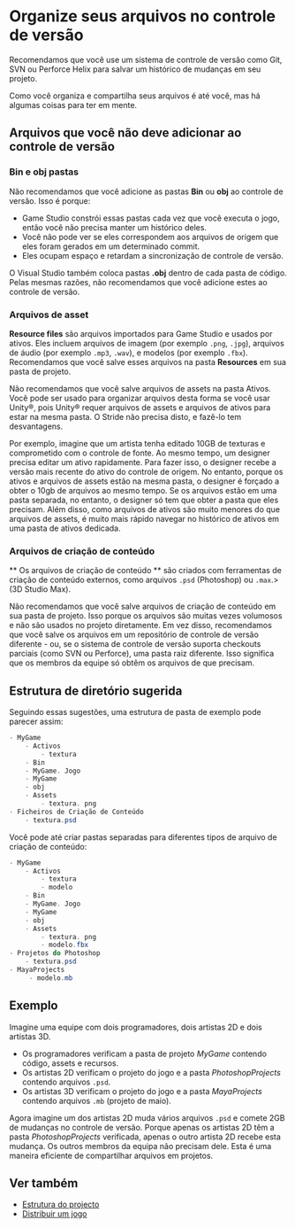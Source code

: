 # Organize seus arquivos no controle de versão

Recomendamos que você use um sistema de controle de versão como Git, SVN ou Perforce Helix para salvar um histórico de mudanças em seu projeto.

Como você organiza e compartilha seus arquivos é até você, mas há algumas coisas para ter em mente.

## Arquivos que você não deve adicionar ao controle de versão

### **Bin** e **obj** pastas

Não recomendamos que você adicione as pastas **Bin** ou **obj** ao controle de versão. Isso é porque:

* Game Studio constrói essas pastas cada vez que você executa o jogo, então você não precisa manter um histórico deles.
* Você não pode ver se eles correspondem aos arquivos de origem que eles foram gerados em um determinado commit.
* Eles ocupam espaço e retardam a sincronização de controle de versão.

O Visual Studio também coloca pastas **.obj** dentro de cada pasta de código. Pelas mesmas razões, não recomendamos que você adicione estes ao controle de versão.

### Arquivos de asset

**Resource files** são arquivos importados para Game Studio e usados por ativos. Eles incluem arquivos de imagem (por exemplo `.png`, `.jpg`), arquivos de áudio (por exemplo `.mp3`, `.wav`), e modelos (por exemplo `.fbx`). Recomendamos que você salve esses arquivos na pasta **Resources** em sua pasta de projeto.

Não recomendamos que você salve arquivos de assets na pasta Ativos. Você pode ser usado para organizar arquivos desta forma se você usar Unity®, pois Unity® requer arquivos de assets e arquivos de ativos para estar na mesma pasta. O Stride não precisa disto, e fazê-lo tem desvantagens.

Por exemplo, imagine que um artista tenha editado 10GB de texturas e comprometido com o controle de fonte. Ao mesmo tempo, um designer precisa editar um ativo rapidamente. Para fazer isso, o designer recebe a versão mais recente do ativo do controle de origem. No entanto, porque os ativos e arquivos de assets estão na mesma pasta, o designer é forçado a obter o 10gb de arquivos ao mesmo tempo. Se os arquivos estão em uma pasta separada, no entanto, o designer só tem que obter a pasta que eles precisam. Além disso, como arquivos de ativos são muito menores do que arquivos de assets, é muito mais rápido navegar no histórico de ativos em uma pasta de ativos dedicada.

### Arquivos de criação de conteúdo

** Os arquivos de criação de conteúdo ** são criados com ferramentas de criação de conteúdo externos, como arquivos `.psd` (Photoshop) ou `.max`.> (3D Studio Max).

Não recomendamos que você salve arquivos de criação de conteúdo em sua pasta de projeto. Isso porque os arquivos são muitas vezes volumosos e não são usados no projeto diretamente. Em vez disso, recomendamos que você salve os arquivos em um repositório de controle de versão diferente - ou, se o sistema de controle de versão suporta checkouts parciais (como SVN ou Perforce), uma pasta raiz diferente. Isso significa que os membros da equipe só obtêm os arquivos de que precisam.

## Estrutura de diretório sugerida

Seguindo essas sugestões, uma estrutura de pasta de exemplo pode parecer assim:

```cs
- MyGame
    - Activos
        - textura
    - Bin
    - MyGame. Jogo
    - MyGame
    - obj
    - Assets
        - textura. png
- Ficheiros de Criação de Conteúdo
    - textura.psd
```

Você pode até criar pastas separadas para diferentes tipos de arquivo de criação de conteúdo:

```cs
- MyGame
    - Activos
        - textura
        - modelo
    - Bin
    - MyGame. Jogo
    - MyGame
    - obj
    - Assets
        - textura. png
        - modelo.fbx
- Projetos do Photoshop
    - textura.psd
- MayaProjects
     - modelo.mb
```

## Exemplo

Imagine uma equipe com dois programadores, dois artistas 2D e dois artistas 3D.

* Os programadores verificam a pasta de projeto *MyGame* contendo código, assets e recursos.
* Os artistas 2D verificam o projeto do jogo e a pasta *PhotoshopProjects* contendo arquivos `.psd`.
* Os artistas 3D verificam o projeto do jogo e a pasta *MayaProjects* contendo arquivos `.mb` (projeto de maio).

Agora imagine um dos artistas 2D muda vários arquivos `.psd` e comete 2GB de mudanças no controle de versão. Porque apenas os artistas 2D têm a pasta *PhotoshopProjects* verificada, apenas o outro artista 2D recebe esta mudança. Os outros membros da equipa não precisam dele. Esta é uma maneira eficiente de compartilhar arquivos em projetos.

## Ver também

* [Estrutura do projecto](project-structure.md)
* [Distribuir um jogo](distribute-a-game.md)